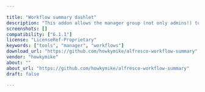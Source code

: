 ```yaml
---

title: "Workflow summary dashlet"
description: "This addon allows the manager group (not only admins!) to see all workflows instances and basic information about them. You can also filter them. Owner howkymike Versions tested on Community 6.1.1, but should work on most Alfresco versions License Type Project Page Contact me https://github.com/howkymike/alfresco-workflow-summary Download Page https://github.com/howkymike/alfresco-workflow-summary Tags workflows, manager tools Component Type Manager Tool Extension Points Custom Installation AMP, JAR Products Repository, Share Web Client"
screenshots: []
compatibility: ["6.1.1"]
license: "LicenseRef-Proprietary"
keywords: ["tools", "manager", "workflows"]
download_url: "https://github.com/howkymike/alfresco-workflow-summary"
vendor: "howkymike"
about: ""
about_url: "https://github.com/howkymike/alfresco-workflow-summary"
draft: false

---
```

